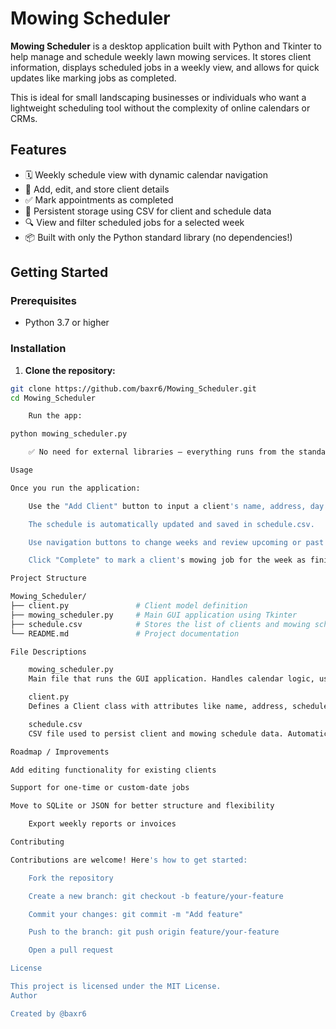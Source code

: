 # Mowing Scheduler

**Mowing Scheduler** is a desktop application built with Python and Tkinter to help manage and schedule weekly lawn mowing services. It stores client information, displays scheduled jobs in a weekly view, and allows for quick updates like marking jobs as completed.

This is ideal for small landscaping businesses or individuals who want a lightweight scheduling tool without the complexity of online calendars or CRMs.

## Features

- 🗓 Weekly schedule view with dynamic calendar navigation
- 👤 Add, edit, and store client details
- ✅ Mark appointments as completed
- 💾 Persistent storage using CSV for client and schedule data
- 🔍 View and filter scheduled jobs for a selected week
- 📦 Built with only the Python standard library (no dependencies!)

## Getting Started

### Prerequisites

- Python 3.7 or higher

### Installation

1. **Clone the repository:**

```bash
git clone https://github.com/baxr6/Mowing_Scheduler.git
cd Mowing_Scheduler

    Run the app:

python mowing_scheduler.py

    ✅ No need for external libraries — everything runs from the standard Python installation!

Usage

Once you run the application:

    Use the "Add Client" button to input a client's name, address, day of the week, and completion status.

    The schedule is automatically updated and saved in schedule.csv.

    Use navigation buttons to change weeks and review upcoming or past mowing schedules.

    Click "Complete" to mark a client's mowing job for the week as finished.

Project Structure

Mowing_Scheduler/
├── client.py               # Client model definition
├── mowing_scheduler.py     # Main GUI application using Tkinter
├── schedule.csv            # Stores the list of clients and mowing schedules
└── README.md               # Project documentation

File Descriptions

    mowing_scheduler.py
    Main file that runs the GUI application. Handles calendar logic, user input, and CSV reading/writing.

    client.py
    Defines a Client class with attributes like name, address, scheduled day, and completion status.

    schedule.csv
    CSV file used to persist client and mowing schedule data. Automatically updated when you add or modify clients.

Roadmap / Improvements

Add editing functionality for existing clients

Support for one-time or custom-date jobs

Move to SQLite or JSON for better structure and flexibility

    Export weekly reports or invoices

Contributing

Contributions are welcome! Here's how to get started:

    Fork the repository

    Create a new branch: git checkout -b feature/your-feature

    Commit your changes: git commit -m "Add feature"

    Push to the branch: git push origin feature/your-feature

    Open a pull request

License

This project is licensed under the MIT License.
Author

Created by @baxr6

